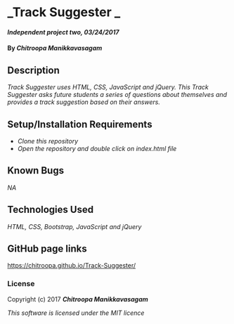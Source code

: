 # _Track Suggester _

#### _Independent project two, 03/24/2017_

#### By _**Chitroopa Manikkavasagam**_

## Description

_Track Suggester uses HTML, CSS, JavaScript and jQuery. This Track Suggester asks future students a series of questions about themselves and provides a track suggestion based on their answers._

## Setup/Installation Requirements

* _Clone this repository_
* _Open the repository and double click on index.html file_

## Known Bugs

_NA_

## Technologies Used

_HTML, CSS, Bootstrap, JavaScript and jQuery_

## GitHub page links

https://chitroopa.github.io/Track-Suggester/ 

### License

Copyright (c) 2017 **_Chitroopa Manikkavasagam_**

*This software is licensed under the MIT licence*
